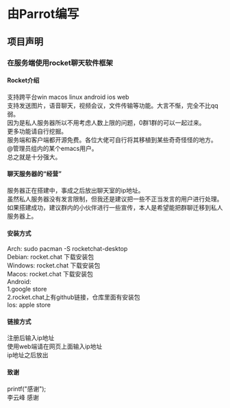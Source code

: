 # 由Parrot编写
## 项目声明
### 在服务端使用rocket聊天软件框架
#### Rocket介绍
支持跨平台win macos linux android ios web  
支持发送图片，语音聊天，视频会议，文件传输等功能。大言不惭，完全不比qq弱。  
因为是私人服务器所以不用考虑人数上限的问题，0群1群的可以一起过来。  
更多功能请自行挖掘。  
服务端和客户端都开源免费。各位大佬可自行将其移植到某些奇奇怪怪的地方。 @管理员组内的某个emacs用户。  
总之就是十分强大。  

#### 聊天服务器的“经营”
服务器正在搭建中，事成之后放出聊天室的ip地址。  
虽然私人服务器没有发言限制，但我还是建议把一些不正当发言的用户进行处理。  
如果搭建成功，建议群内的小伙伴进行一些宣传，本人是希望能把群聊迁移到私人服务器上。  

#### 安装方式
Arch: sudo pacman -S rocketchat-desktop  
Debian: rocket.chat 下载安装包  
Windows: rocket.chat 下载安装包  
Macos: rocket.chat 下载安装包  
Android:  
1.google store  
2.rocket.chat上有github链接，仓库里面有安装包  
Ios: apple store  

#### 链接方式
注册后输入ip地址  
使用web端请在网页上面输入ip地址  
ip地址之后放出  

#### 致谢
printf("感谢");  
李云峰 感谢  



